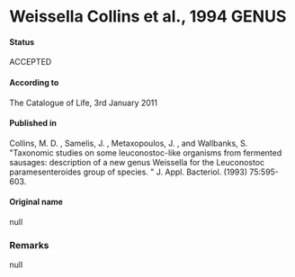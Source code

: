 # Weissella Collins et al., 1994 GENUS

#### Status
ACCEPTED

#### According to
The Catalogue of Life, 3rd January 2011

#### Published in
Collins, M. D. , Samelis, J. , Metaxopoulos, J. , and Wallbanks, S. "Taxonomic studies on some leuconostoc-like organisms from fermented sausages: description of a new genus Weissella for the Leuconostoc paramesenteroides group of species. " J. Appl. Bacteriol. (1993) 75:595-603.

#### Original name
null

### Remarks
null
